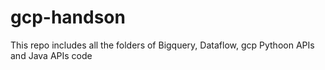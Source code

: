 # gcp-handson
This repo includes all the folders of Bigquery, Dataflow, gcp Pythoon APIs and Java APIs code
